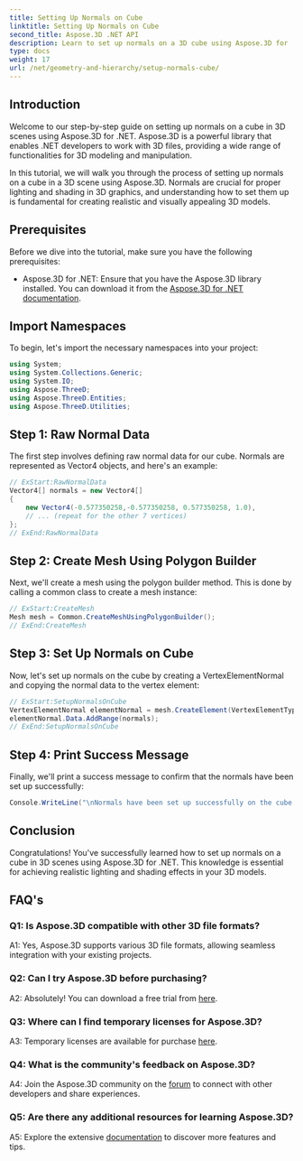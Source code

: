 ```yaml
---
title: Setting Up Normals on Cube 
linktitle: Setting Up Normals on Cube 
second_title: Aspose.3D .NET API
description: Learn to set up normals on a 3D cube using Aspose.3D for .NET. Enhance your 3D modeling skills with this step-by-step guide.
type: docs
weight: 17
url: /net/geometry-and-hierarchy/setup-normals-cube/
---
```

## Introduction

Welcome to our step-by-step guide on setting up normals on a cube in 3D scenes using Aspose.3D for .NET. Aspose.3D is a powerful library that enables .NET developers to work with 3D files, providing a wide range of functionalities for 3D modeling and manipulation.

In this tutorial, we will walk you through the process of setting up normals on a cube in a 3D scene using Aspose.3D. Normals are crucial for proper lighting and shading in 3D graphics, and understanding how to set them up is fundamental for creating realistic and visually appealing 3D models.

## Prerequisites

Before we dive into the tutorial, make sure you have the following prerequisites:

- Aspose.3D for .NET: Ensure that you have the Aspose.3D library installed. You can download it from the [Aspose.3D for .NET documentation](https://reference.aspose.com/3d/net/).

## Import Namespaces

To begin, let's import the necessary namespaces into your project:

```csharp
using System;
using System.Collections.Generic;
using System.IO;
using Aspose.ThreeD;
using Aspose.ThreeD.Entities;
using Aspose.ThreeD.Utilities;
```

## Step 1: Raw Normal Data

The first step involves defining raw normal data for our cube. Normals are represented as Vector4 objects, and here's an example:

```csharp
// ExStart:RawNormalData
Vector4[] normals = new Vector4[]
{
    new Vector4(-0.577350258,-0.577350258, 0.577350258, 1.0),
    // ... (repeat for the other 7 vertices)
};
// ExEnd:RawNormalData
```

## Step 2: Create Mesh Using Polygon Builder

Next, we'll create a mesh using the polygon builder method. This is done by calling a common class to create a mesh instance:

```csharp
// ExStart:CreateMesh
Mesh mesh = Common.CreateMeshUsingPolygonBuilder();
// ExEnd:CreateMesh
```

## Step 3: Set Up Normals on Cube

Now, let's set up normals on the cube by creating a VertexElementNormal and copying the normal data to the vertex element:

```csharp
// ExStart:SetupNormalsOnCube
VertexElementNormal elementNormal = mesh.CreateElement(VertexElementType.Normal, MappingMode.ControlPoint, ReferenceMode.Direct) as VertexElementNormal;
elementNormal.Data.AddRange(normals);
// ExEnd:SetupNormalsOnCube
```

## Step 4: Print Success Message

Finally, we'll print a success message to confirm that the normals have been set up successfully:

```csharp
Console.WriteLine("\nNormals have been set up successfully on the cube.");
```

## Conclusion

Congratulations! You've successfully learned how to set up normals on a cube in 3D scenes using Aspose.3D for .NET. This knowledge is essential for achieving realistic lighting and shading effects in your 3D models.

## FAQ's

### Q1: Is Aspose.3D compatible with other 3D file formats?

A1: Yes, Aspose.3D supports various 3D file formats, allowing seamless integration with your existing projects.

### Q2: Can I try Aspose.3D before purchasing?

A2: Absolutely! You can download a free trial from [here](https://releases.aspose.com/).

### Q3: Where can I find temporary licenses for Aspose.3D?

A3: Temporary licenses are available for purchase [here](https://purchase.aspose.com/temporary-license/).

### Q4: What is the community's feedback on Aspose.3D?

A4: Join the Aspose.3D community on the [forum](https://forum.aspose.com/c/3d/18) to connect with other developers and share experiences.

### Q5: Are there any additional resources for learning Aspose.3D?

A5: Explore the extensive [documentation](https://reference.aspose.com/3d/net/) to discover more features and tips.

